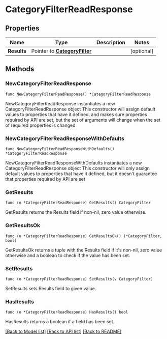 # CategoryFilterReadResponse

## Properties

Name | Type | Description | Notes
------------ | ------------- | ------------- | -------------
**Results** | Pointer to [**CategoryFilter**](CategoryFilter.md) |  | [optional] 

## Methods

### NewCategoryFilterReadResponse

`func NewCategoryFilterReadResponse() *CategoryFilterReadResponse`

NewCategoryFilterReadResponse instantiates a new CategoryFilterReadResponse object
This constructor will assign default values to properties that have it defined,
and makes sure properties required by API are set, but the set of arguments
will change when the set of required properties is changed

### NewCategoryFilterReadResponseWithDefaults

`func NewCategoryFilterReadResponseWithDefaults() *CategoryFilterReadResponse`

NewCategoryFilterReadResponseWithDefaults instantiates a new CategoryFilterReadResponse object
This constructor will only assign default values to properties that have it defined,
but it doesn't guarantee that properties required by API are set

### GetResults

`func (o *CategoryFilterReadResponse) GetResults() CategoryFilter`

GetResults returns the Results field if non-nil, zero value otherwise.

### GetResultsOk

`func (o *CategoryFilterReadResponse) GetResultsOk() (*CategoryFilter, bool)`

GetResultsOk returns a tuple with the Results field if it's non-nil, zero value otherwise
and a boolean to check if the value has been set.

### SetResults

`func (o *CategoryFilterReadResponse) SetResults(v CategoryFilter)`

SetResults sets Results field to given value.

### HasResults

`func (o *CategoryFilterReadResponse) HasResults() bool`

HasResults returns a boolean if a field has been set.


[[Back to Model list]](../README.md#documentation-for-models) [[Back to API list]](../README.md#documentation-for-api-endpoints) [[Back to README]](../README.md)


